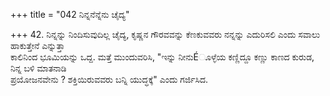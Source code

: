 +++
title = "042 ನಿನ್ನನೆನ್ನೆನು ಚೈದ್ಯ"

+++
42. ನಿನ್ನನ್ನು ನಿಂದಿಸುವುದಿಲ್ಲ ಚೈದ್ಯ, ಕೃಷ್ಣನ ಗೌರವವನ್ನು ಕೆಣಕುವವರು ನನ್ನನ್ನು ಎದುರಿಸಲಿ ಎಂದು ಸವಾಲು ಹಾಕುತ್ತೇನೆ ಎನ್ನುತ್ತಾ   
ಕಾಲಿನಿಂದ ಭೂಮಿಯನ್ನು ಒದ್ದ. ಮತ್ತೆ ಮುಂದುವರಿಸಿ, "ಇನ್ನು ನೀನುÉೂಳ್ಳೆಯ ಕಣ್ಣಿದ್ದೂ ಕಣ್ಣು ಕಾಣದ ಕುರುಡ, ನಿನ್ನ ಬಳಿ ಮಾತನಾಡಿ   
ಪ್ರಯೋಜನವೇನು ? ಶಕ್ತಿಯಿರುವವರು ಬನ್ನಿ ಯುದ್ಧಕ್ಕೆ" ಎಂದು ಗರ್ಜಿಸಿದ.